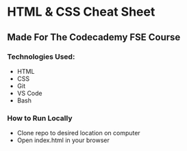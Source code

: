 # HTML & CSS Cheat Sheet
## Made For The Codecademy FSE Course

### Technologies Used:
* HTML
* CSS
* Git
* VS Code 
* Bash

### How to Run Locally
* Clone repo to desired location on computer
* Open index.html in your browser